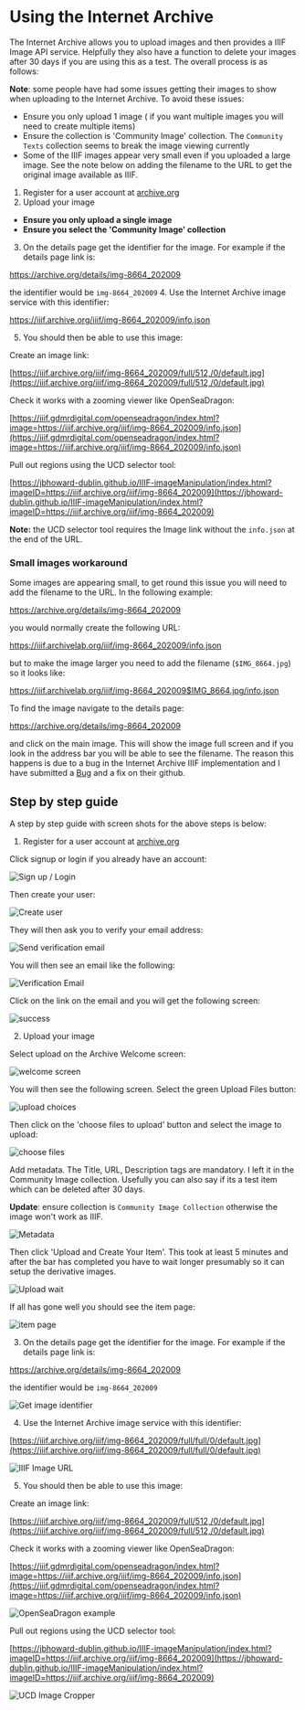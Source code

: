 # Using the Internet Archive

The Internet Archive allows you to upload images and then provides a IIIF Image API service. Helpfully they also have a function to delete your images after 30 days if you are using this as a test. The overall process is as follows:

__Note__: some people have had some issues getting their images to show when uploading to the Internet Archive. To avoid these issues:

 * Ensure you only upload 1 image ( if you want multiple images you will need to create multiple items)
 * Ensure the collection is 'Community Image' collection. The `Community Texts` collection seems to break the image viewing currently
 * Some of the IIIF images appear very small even if you uploaded a large image. See the note below on adding the filename to the URL to get the original image available as IIIF.

1. Register for a user account at [archive.org](https://archive.org)
2. Upload your image
  * __Ensure you only upload a single image__ 
  * __Ensure you select the 'Community Image' collection__ 
3. On the details page get the identifier for the image. For example if the details page link is:
  
  https://archive.org/details/img-8664_202009
 
  the identifier would be `img-8664_202009`
4. Use the Internet Archive image service with this identifier:

  https://iiif.archive.org/iiif/img-8664_202009/info.json

5. You should then be able to use this image:

  Create an image link:
  
  [https://iiif.archive.org/iiif/img-8664_202009/full/512,/0/default.jpg](https://iiif.archive.org/iiif/img-8664_202009/full/512,/0/default.jpg)

  Check it works with a zooming viewer like OpenSeaDragon:

  [https://iiif.gdmrdigital.com/openseadragon/index.html?image=https://iiif.archive.org/iiif/img-8664_202009/info.json](https://iiif.gdmrdigital.com/openseadragon/index.html?image=https://iiif.archive.org/iiif/img-8664_202009/info.json)

  Pull out regions using the UCD selector tool:

  [https://jbhoward-dublin.github.io/IIIF-imageManipulation/index.html?imageID=https://iiif.archive.org/iiif/img-8664_202009](https://jbhoward-dublin.github.io/IIIF-imageManipulation/index.html?imageID=https://iiif.archive.org/iiif/img-8664_202009)

  **Note:** the UCD selector tool requires the Image link without the `info.json` at the end of the URL.

### Small images workaround

Some images are appearing small, to get round this issue you will need to add the filename to the URL. In the following example:

https://archive.org/details/img-8664_202009

you would normally create the following URL:

https://iiif.archivelab.org/iiif/img-8664_202009/info.json

but to make the image larger you need to add the filename (`$IMG_8664.jpg`) so it looks like:

https://iiif.archivelab.org/iiif/img-8664_202009$IMG_8664.jpg/info.json

To find the image navigate to the details page:

https://archive.org/details/img-8664_202009

and click on the main image. This will show the image full screen and if you look in the address bar you will be able to see the filename. The reason this happens is due to a bug in the Internet Archive IIIF implementation and I have submitted a [Bug](https://github.com/ArchiveLabs/iiif.archivelab.org/issues/44) and a fix on their github.

## Step by step guide

A step by step guide with screen shots for the above steps is below:

1. Register for a user account at [archive.org](https://archive.org) 

 Click signup or login if you already have an account:

 <img src="ia/login1.png" alt="Sign up / Login" class="standout-image"/>

 Then create your user:

 <img src="ia/login-create-user.png" alt="Create user" class="standout-image" />

 They will then ask you to verify your email address:

 <img src="ia/login-verification.png" alt="Send verification email" class="standout-image" />

 You will then see an email like the following:

 <img src="ia/login-email.png" alt="Verification Email" class="standout-image" />

 Click on the link on the email and you will get the following screen:

 <img src="ia/login-success.png" alt="success" class="standout-image" />

2. Upload your image

 Select upload on the Archive Welcome screen:

 <img src="ia/upload-welcome.png" alt="welcome screen" class="standout-image" />

 You will then see the following screen. Select the green Upload Files button:

 <img src="ia/upload-files.png" alt="upload choices" class="standout-image" />

 Then click on the 'choose files to upload' button and select the image to upload:

 <img src="ia/upload-drag-and-drop.png" alt="choose files" class="standout-image" />

 Add metadata. The Title, URL, Description tags are mandatory. I left it in the Community Image collection. Usefully you can also say if its a test item which can be deleted after 30 days. 
 
 __Update__: ensure collection is `Community Image Collection` otherwise the image won't work as IIIF. 

 <img src="ia/upload-metadata.png" alt="Metadata" class="standout-image" />

 Then click 'Upload and Create Your Item'. This took at least 5 minutes and after the bar has completed you have to wait longer presumably so it can setup the derivative images.

 <img src="ia/upload-timer.png" alt="Upload wait" class="standout-image" />

 If all has gone well you should see the item page:

 <img src="ia/upload-itempage.png" alt="item page" class="standout-image" />

3. On the details page get the identifier for the image. For example if the details page link is:
  
  https://archive.org/details/img-8664_202009
 
  the identifier would be `img-8664_202009`

 <img src="ia/get_id.png" alt="Get image identifier" class="standout-image"/>

4. Use the Internet Archive image service with this identifier:

  [https://iiif.archive.org/iiif/img-8664_202009/full/full/0/default.jpg](https://iiif.archive.org/iiif/img-8664_202009/full/full/0/default.jpg)

  <img src="ia/iiif-image-url.png" alt="IIIF Image URL" class="standout-image"/>

5. You should then be able to use this image:

  Create an image link:
  
  [https://iiif.archive.org/iiif/img-8664_202009/full/512,/0/default.jpg](https://iiif.archive.org/iiif/img-8664_202009/full/512,/0/default.jpg)

  Check it works with a zooming viewer like OpenSeaDragon:

  [https://iiif.gdmrdigital.com/openseadragon/index.html?image=https://iiif.archive.org/iiif/img-8664_202009/info.json](https://iiif.gdmrdigital.com/openseadragon/index.html?image=https://iiif.archive.org/iiif/img-8664_202009/info.json)

  <img src="ia/openseadragon.png" alt="OpenSeaDragon example" class="standout-image" />

  Pull out regions using the UCD selector tool:

  [https://jbhoward-dublin.github.io/IIIF-imageManipulation/index.html?imageID=https://iiif.archive.org/iiif/img-8664_202009](https://jbhoward-dublin.github.io/IIIF-imageManipulation/index.html?imageID=https://iiif.archive.org/iiif/img-8664_202009)

  <img src="ia/ucd-image-cropper.png" alt="UCD Image Cropper" class="standout-image" />

